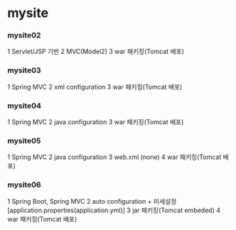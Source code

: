 # mysite

### mysite02
1	Servlet/JSP 기반
2	MVC(Model2)
3	war 패키징(Tomcat 배포)

### mysite03
1	Spring MVC
2	xml configuration
3	war 패키징(Tomcat 배포)

### mysite04
1	Spring MVC
2	java configuration
3	war 패키징(Tomcat 배포)

### mysite05
1	Spring MVC
2	java configuration
3	web.xml (none)
4	war 패키징(Tomcat 배포)

### mysite06
1	Spring Boot, Spring MVC
2	auto configuration + 미세설정[application.properties(application.yml)]
3	jar 패키징(Tomcat embeded)
4	war 패키징(Tomcat 배포)
